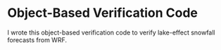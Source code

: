 # Object-Based Verification Code
I wrote this object-based verification code to verify lake-effect snowfall forecasts from WRF.  
